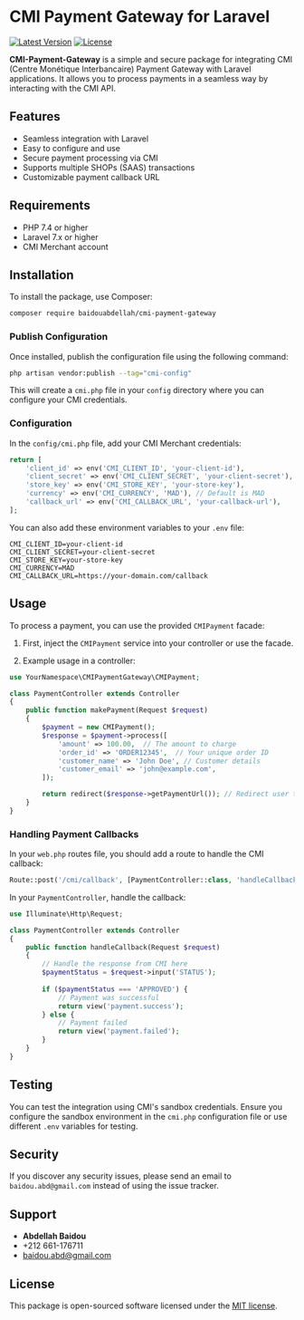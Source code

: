  
# CMI Payment Gateway for Laravel

[![Latest Version](https://img.shields.io/github/v/release/baidou5/CMI-Payment-Gateway)](https://github.com/baidou5/CMI-Payment-Gateway/releases)
[![License](https://img.shields.io/github/license/baidou5/CMI-Payment-Gateway)](https://github.com/baidou5/CMI-Payment-Gateway/blob/main/LICENSE)

**CMI-Payment-Gateway** is a simple and secure package for integrating CMI (Centre Monétique Interbancaire) Payment Gateway with Laravel applications. It allows you to process payments in a seamless way by interacting with the CMI API.

## Features

- Seamless integration with Laravel
- Easy to configure and use
- Secure payment processing via CMI
- Supports multiple SHOPs (SAAS) transactions
- Customizable payment callback URL

## Requirements

- PHP 7.4 or higher
- Laravel 7.x or higher
- CMI Merchant account

## Installation

To install the package, use Composer:

```bash
composer require baidouabdellah/cmi-payment-gateway
```

### Publish Configuration

Once installed, publish the configuration file using the following command:

```bash
php artisan vendor:publish --tag="cmi-config"
```

This will create a `cmi.php` file in your `config` directory where you can configure your CMI credentials.

### Configuration

In the `config/cmi.php` file, add your CMI Merchant credentials:

```php
return [
    'client_id' => env('CMI_CLIENT_ID', 'your-client-id'),
    'client_secret' => env('CMI_CLIENT_SECRET', 'your-client-secret'),
    'store_key' => env('CMI_STORE_KEY', 'your-store-key'),
    'currency' => env('CMI_CURRENCY', 'MAD'), // Default is MAD
    'callback_url' => env('CMI_CALLBACK_URL', 'your-callback-url'),
];
```

You can also add these environment variables to your `.env` file:

```env
CMI_CLIENT_ID=your-client-id
CMI_CLIENT_SECRET=your-client-secret
CMI_STORE_KEY=your-store-key
CMI_CURRENCY=MAD
CMI_CALLBACK_URL=https://your-domain.com/callback
```

## Usage

To process a payment, you can use the provided `CMIPayment` facade:

1. First, inject the `CMIPayment` service into your controller or use the facade.

2. Example usage in a controller:

```php
use YourNamespace\CMIPaymentGateway\CMIPayment;

class PaymentController extends Controller
{
    public function makePayment(Request $request)
    {
        $payment = new CMIPayment();
        $response = $payment->process([
            'amount' => 100.00,  // The amount to charge
            'order_id' => 'ORDER12345',  // Your unique order ID
            'customer_name' => 'John Doe', // Customer details
            'customer_email' => 'john@example.com',
        ]);

        return redirect($response->getPaymentUrl()); // Redirect user to CMI payment page
    }
}
```

### Handling Payment Callbacks

In your `web.php` routes file, you should add a route to handle the CMI callback:

```php
Route::post('/cmi/callback', [PaymentController::class, 'handleCallback'])->name('cmi.callback');
```

In your `PaymentController`, handle the callback:

```php
use Illuminate\Http\Request;

class PaymentController extends Controller
{
    public function handleCallback(Request $request)
    {
        // Handle the response from CMI here
        $paymentStatus = $request->input('STATUS');
        
        if ($paymentStatus === 'APPROVED') {
            // Payment was successful
            return view('payment.success');
        } else {
            // Payment failed
            return view('payment.failed');
        }
    }
}
```

## Testing

You can test the integration using CMI's sandbox credentials. Ensure you configure the sandbox environment in the `cmi.php` configuration file or use different `.env` variables for testing.

## Security

If you discover any security issues, please send an email to `baidou.abd@gmail.com` instead of using the issue tracker.

## Support
- **Abdellah Baidou**
- +212 661-176711
- baidou.abd@gmail.com

## License

This package is open-sourced software licensed under the [MIT license](https://opensource.org/licenses/MIT).


